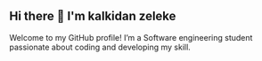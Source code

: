 ## Hi there 👋 I'm kalkidan zeleke
 Welcome to my GitHub profile! I’m a Software engineering student passionate about coding and developing my skill.

<!--
**kalkidan-z/kalkidan-z** is a ✨ _special_ ✨ repository because its `README.md` (this file) appears on your GitHub profile.

Here are some ideas to get you started:
- 🔭 I’m currently working on  ...
 🌱 I’m currently learning frontend languages like (html,css, and javascript)and also other backend language like java,phyton ...
- 👯 I’m looking to collaborate on ...
- 🤔 I’m looking for help with ...
- 💬 Ask me about ...
 📫 How to reach me: rach me on kalkidanweldeyes@gmail.com ...
- 😄 Pronouns: ...
- ⚡ Fun fact: ...
-->
